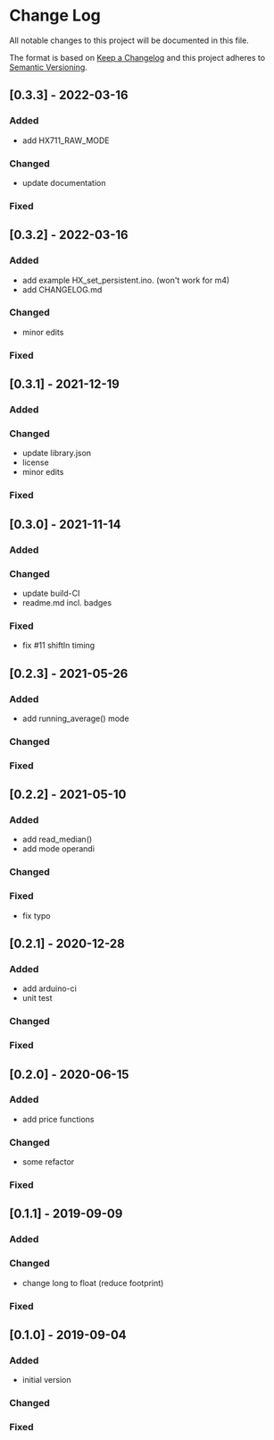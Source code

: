 # Change Log
All notable changes to this project will be documented in this file.

The format is based on [Keep a Changelog](http://keepachangelog.com/)
and this project adheres to [Semantic Versioning](http://semver.org/).


## [0.3.3] - 2022-03-16

### Added
- add HX711_RAW_MODE

### Changed
- update documentation

### Fixed


## [0.3.2] - 2022-03-16

### Added
- add example HX_set_persistent.ino. (won't work for m4)
- add CHANGELOG.md

### Changed
- minor edits

### Fixed


## [0.3.1] - 2021-12-19

### Added

### Changed
- update library.json
- license
- minor edits

### Fixed

## [0.3.0] - 2021-11-14

### Added

### Changed
- update build-CI
- readme.md incl. badges

### Fixed
- fix #11 shiftIn timing

## [0.2.3] - 2021-05-26

### Added
- add running_average() mode

### Changed

### Fixed

## [0.2.2] - 2021-05-10

### Added
- add read_median()
- add mode operandi

### Changed

### Fixed
- fix typo

## [0.2.1] - 2020-12-28

### Added
- add arduino-ci
- unit test

### Changed

### Fixed

## [0.2.0] - 2020-06-15

### Added
- add price functions

### Changed
- some refactor

### Fixed

## [0.1.1] - 2019-09-09

### Added

### Changed
- change long to float (reduce footprint)

### Fixed

## [0.1.0] - 2019-09-04

### Added
- initial version

### Changed

### Fixed

